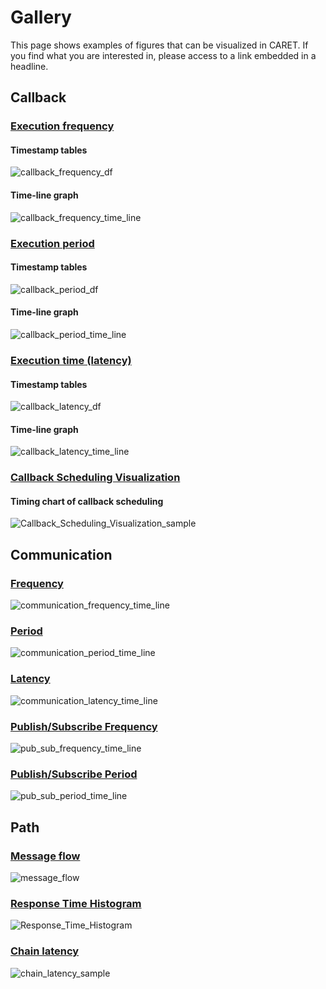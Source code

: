 # Gallery

This page shows examples of figures that can be visualized in CARET.
If you find what you are interested in, please access to a link embedded in a headline.

## Callback

### [Execution frequency](./visualization/callback/index.md#frequency)

#### Timestamp tables

![callback_frequency_df](./imgs/callback_frequency_df.png)

#### Time-line graph

![callback_frequency_time_line](./imgs/callback_frequency_time_line.png)

### [Execution period](./visualization/callback/index.md#period)

#### Timestamp tables

![callback_period_df](./imgs/callback_period_df.png)

#### Time-line graph

![callback_period_time_line](./imgs/callback_period_time_line.png)


### [Execution time (latency)](./visualization/callback/index.md#latency)

#### Timestamp tables

![callback_latency_df](./imgs/callback_latency_df.png)

#### Time-line graph

![callback_latency_time_line](./imgs/callback_latency_time_line.png)


### [Callback Scheduling Visualization](./visualization/callback/callback_scheduling_visualization.md)

#### Timing chart of callback scheduling

![Callback_Scheduling_Visualization_sample](./imgs/callback_sched_sample.png)

## Communication

### [Frequency](./visualization/communication/index.md#frequency)

![communication_frequency_time_line](./imgs/communication_frequency_time_line.png)

### [Period](./visualization/communication/index.md#period)

![communication_period_time_line](./imgs/communication_period_time_line.png)

### [Latency](./visualization/communication/index.md#latency)

![communication_latency_time_line](./imgs/communication_latency_time_line.png)

### [Publish/Subscribe Frequency](./visualization/communication/publish_subscription.md#frequency)

![pub_sub_frequency_time_line](./imgs/pub_sub_frequency_time_line.png)

### [Publish/Subscribe Period](./visualization/communication/publish_subscription.md#period)

![pub_sub_period_time_line](./imgs/pub_sub_period_time_line.png)

## Path

### [Message flow](./visualization/path/message_flow.md)

![message_flow](./imgs/message_flow_sample.png)

### [Response Time Histogram](./visualization/path/response_time.md)

![Response_Time_Histogram](./imgs/response_time_default_histogram.png)

### [Chain latency](./visualization/path/chain_latency.md)

![chain_latency_sample](./imgs/chain_latency_sample.png)
